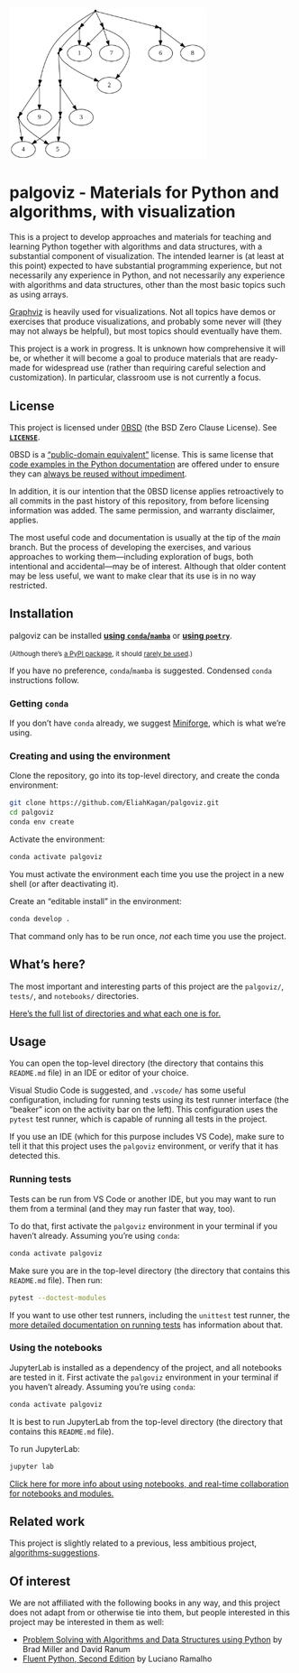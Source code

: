 <!-- SPDX-License-Identifier: 0BSD -->

<img src="doc/example.svg"
     alt="Drawing of a nested tuple structure, from notebooks/object_graph.ipynb"
     title="Drawing of a nested tuple structure, from notebooks/object_graph.ipynb"
     width="350px">

# palgoviz - Materials for Python and algorithms, with visualization

This is a project to develop approaches and materials for teaching and learning
Python together with algorithms and data structures, with a substantial
component of visualization. The intended learner is (at least at this point)
expected to have substantial programming experience, but not necessarily any
experience in Python, and not necessarily any experience with algorithms and
data structures, other than the most basic topics such as using arrays.

[Graphviz](https://en.wikipedia.org/wiki/Graphviz) is heavily used for
visualizations. Not all topics have demos or exercises that produce
visualizations, and probably some never will (they may not always be helpful),
but most topics should eventually have them.

This project is a work in progress. It is unknown how comprehensive it will be,
or whether it will become a goal to produce materials that are ready-made for
widespread use (rather than requiring careful selection and customization). In
particular, classroom use is not currently a focus.

## License

This project is licensed under [0BSD](https://spdx.org/licenses/0BSD.html) (the
BSD Zero Clause License). See [**`LICENSE`**](LICENSE).

0BSD is a [“public-domain
equivalent”](https://en.wikipedia.org/wiki/Public-domain-equivalent_license)
license. This is same license that [code examples in the Python
documentation](https://docs.python.org/3/license.html#terms-and-conditions-for-accessing-or-otherwise-using-python)
are offered under to ensure they can [always be reused without
impediment](https://github.com/python/cpython/pull/17635).

In addition, it is our intention that the 0BSD license applies retroactively to
all commits in the past history of this repository, from before licensing
information was added. The same permission, and warranty disclaimer, applies.

The most useful code and documentation is usually at the tip of the *main*
branch. But the process of developing the exercises, and various approaches to
working them—including exploration of bugs, both intentional and accidental—may
be of interest. Although that older content may be less useful, we want to make
clear that its use is in no way restricted.

## Installation

palgoviz can be installed [**using
`conda`/`mamba`**](doc/install-with-conda.md) or [**using
`poetry`**](doc/install-with-poetry.md).

<small>(Although there’s [a PyPI package](https://pypi.org/project/palgoviz/), it
should [rarely be used](doc/dist-readme.md).)</small>

If you have no preference, `conda`/`mamba` is suggested. Condensed `conda`
instructions follow.

### Getting `conda`

If you don’t have `conda` already, we suggest
[Miniforge](https://github.com/conda-forge/miniforge), which is what we’re
using.

### Creating and using the environment

Clone the repository, go into its top-level directory, and create the conda
environment:

```sh
git clone https://github.com/EliahKagan/palgoviz.git
cd palgoviz
conda env create
```

Activate the environment:

```sh
conda activate palgoviz
```

You must activate the environment each time you use the project in a new shell
(or after deactivating it).

Create an “editable install” in the environment:

```sh
conda develop .
```

That command only has to be run once, *not* each time you use the project.

## What’s here?

The most important and interesting parts of this project are the `palgoviz/`,
`tests/`, and `notebooks/` directories.

[Here’s the full list of directories and what each one is
for.](doc/project-dirs.md)

## Usage

You can open the top-level directory (the directory that contains this
`README.md` file) in an IDE or editor of your choice.

Visual Studio Code is suggested, and `.vscode/` has some useful configuration,
including for running tests using its test runner interface (the “beaker” icon
on the activity bar on the left). This configuration uses the `pytest` test
runner, which is capable of running all tests in the project.

If you use an IDE (which for this purpose includes VS Code), make sure to tell
it that this project uses the `palgoviz` environment, or verify that it has
detected this.

### Running tests

Tests can be run from VS Code or another IDE, but you may want to run them from
a terminal (and they may run faster that way, too).

To do that, first activate the `palgoviz` environment in your terminal if you
haven’t already. Assuming you’re using `conda`:

```sh
conda activate palgoviz
```

Make sure you are in the top-level directory (the directory that contains this
`README.md` file). Then run:

```sh
pytest --doctest-modules
```

If you want to use other test runners, including the `unittest` test runner,
the [more detailed documentation on running tests](doc/running-tests.md) has
information about that.

### Using the notebooks

JupyterLab is installed as a dependency of the project, and all notebooks are
tested in it. First activate the `palgoviz` environment in your terminal if you
haven’t already. Assuming you’re using `conda`:

```sh
conda activate palgoviz
```

It is best to run JupyterLab from the top-level directory (the directory that
contains this `README.md` file).

To run JupyterLab:

```sh
jupyter lab
```

[Click here for more info about using notebooks, and real-time collaboration
for notebooks and modules.](doc/using-notebooks.md)

<!-- TODO: If we add an Acknowledgements sections, it could go here. -->

## Related work

This project is slightly related to a previous, less ambitious project,
[algorithms-suggestions](https://github.com/EliahKagan/algorithms-suggestions).

## Of interest

We are not affiliated with the following books in any way, and this project
does not adapt from or otherwise tie into them, but people interested in this
project may be interested in them as well:

- [Problem Solving with Algorithms and Data Structures using
  Python](https://runestone.academy/ns/books/published/pythonds/index.html) by
  Brad Miller and David Ranum
- [Fluent Python, Second Edition](https://www.fluentpython.com/) by Luciano
  Ramalho
